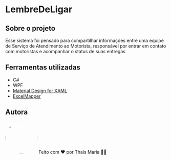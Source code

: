 # LembreDeLigar

## Sobre o projeto

Esse sistema foi pensado para compartilhar informações entre uma equipe de Serviço de Atendimento ao Motorista, responsável por entrar em contato com motoristas e acompanhar o status de suas entregas

## Ferramentas utilizadas
- C#
- WPF
- [Material Design for XAML](https://github.com/MaterialDesignInXAML/MaterialDesignInXamlToolkit)
- [ExcelMapper](https://github.com/MaterialDesignInXAML/MaterialDesignInXamlToolkit)

## Autora

 <img style="border-radius: 50%;" src="https://avatars.githubusercontent.com/u/8875518?s=120&v=4" width="100px;" alt=""/> 
Feito com ❤️ por Thais Maria 👋🏽
